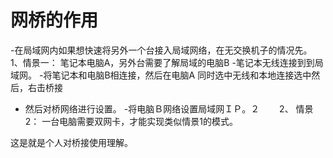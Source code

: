 # 网桥的作用
-在局域网内如果想快速将另外一个台接入局域网络，在无交换机子的情况先。
1、情景一： 
笔记本电脑A，另外台需要了解局域的电脑B 
-笔记本无线连接到到局域网。
-将笔记本和电脑B相连接，然后在电脑A 同时选中无线和本地连接选中然后，右击桥接
- 然后对桥网络进行设置。
-将电脑Ｂ网络设置局域网ＩＰ。２　　
2、 情景2：
一台电脑需要双网卡，才能实现类似情景1的模式。


这是就是个人对桥接使用理解。

